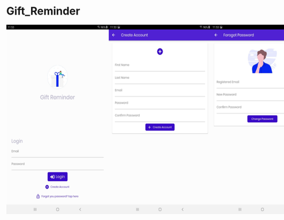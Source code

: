 # Gift_Reminder


<div style="display:flex;flex-direction:row">
  <img src="https://github.com/skaran921/Gift_Reminder/blob/master/screenshots/Screenshot_20200616-115307.jpg" width="270" height="500">
  <img src="https://github.com/skaran921/Gift_Reminder/blob/master/screenshots/Screenshot_20200616-115311.jpg" width="270" height="500">
  <img src="https://github.com/skaran921/Gift_Reminder/blob/master/screenshots/Screenshot_20200616-115315.jpg" width="270" height="500">
  <img src="https://github.com/skaran921/Gift_Reminder/blob/master/screenshots/Screenshot_2020-06-12-10-05-51-589_com.example.gift_reminder.jpg" width="270" height="500">
  <img src="https://github.com/skaran921/Gift_Reminder/blob/master/screenshots/Screenshot_2020-06-12-10-05-54-833_com.example.gift_reminder.jpg" width="270" height="500">
  <img src="https://github.com/skaran921/Gift_Reminder/blob/master/screenshots/Screenshot_2020-06-12-10-05-58-798_com.example.gift_reminder.jpg" width="270" height="500">
  <img src="https://github.com/skaran921/Gift_Reminder/blob/master/screenshots/Screenshot_2020-06-12-10-06-04-669_com.example.gift_reminder.jpg" width="270" height="500">
  <img src="https://github.com/skaran921/Gift_Reminder/blob/master/screenshots/Screenshot_2020-06-12-10-06-11-276_com.example.gift_reminder.jpg" width="270" height="500">
  <img src="https://github.com/skaran921/Gift_Reminder/blob/master/screenshots/Screenshot_2020-06-12-10-06-15-650_com.example.gift_reminder.jpg" width="270" height="500">
  <img src="https://github.com/skaran921/Gift_Reminder/blob/master/screenshots/Screenshot_2020-06-12-10-06-22-600_com.example.gift_reminder.jpg" width="270" height="500">
  <img src="https://github.com/skaran921/Gift_Reminder/blob/master/screenshots/Screenshot_2020-06-12-10-06-28-685_com.example.gift_reminder.jpg" width="270" height="500">
  <img src="https://github.com/skaran921/Gift_Reminder/blob/master/screenshots/Screenshot_2020-06-12-10-06-44-179_com.example.gift_reminder.jpg" width="270" height="500">
  <img src="https://github.com/skaran921/Gift_Reminder/blob/master/screenshots/Screenshot_2020-06-12-10-06-50-869_com.example.gift_reminder.jpg" width="270" height="500">
  <img src="https://github.com/skaran921/Gift_Reminder/blob/master/screenshots/Screenshot_2020-06-16-08-46-11-460_com.example.gift_reminder.jpg" width="270" height="500">
  <img src="https://github.com/skaran921/Gift_Reminder/blob/master/screenshots/Screenshot_2020-06-16-08-46-15-359_com.example.gift_reminder.jpg" width="270" height="500">


</div>
